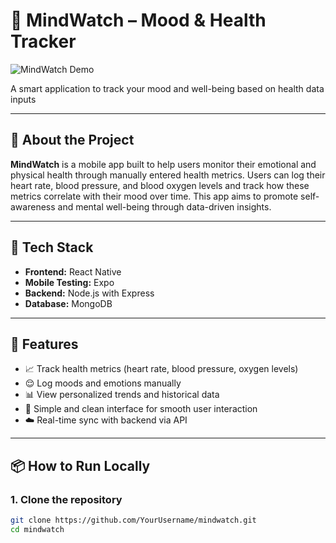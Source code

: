 # 🧠 MindWatch – Mood & Health Tracker

![MindWatch Demo](https://github.com/user-attachments/assets/199113f8-6387-4073-a3a6-742d5b316bf2)

A smart application to track your mood and well-being based on health data inputs

---

## 📱 About the Project

**MindWatch** is a mobile app built to help users monitor their emotional and physical health through manually entered health metrics. Users can log their heart rate, blood pressure, and blood oxygen levels and track how these metrics correlate with their mood over time. This app aims to promote self-awareness and mental well-being through data-driven insights.

---

## 🔧 Tech Stack

- **Frontend:** React Native  
- **Mobile Testing:** Expo  
- **Backend:** Node.js with Express  
- **Database:** MongoDB

---

## 🚀 Features

- 📈 Track health metrics (heart rate, blood pressure, oxygen levels)  
- 😌 Log moods and emotions manually  
- 📊 View personalized trends and historical data  
- 🧭 Simple and clean interface for smooth user interaction  
- ☁️ Real-time sync with backend via API  

---

## 📦 How to Run Locally

### 1. Clone the repository

```bash
git clone https://github.com/YourUsername/mindwatch.git
cd mindwatch
